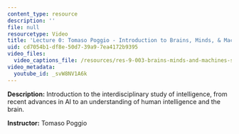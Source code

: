 ```yaml
---
content_type: resource
description: ''
file: null
resourcetype: Video
title: 'Lecture 0: Tomaso Poggio - Introduction to Brains, Minds, & Machines'
uid: cd7054b1-df8e-50d7-39a9-7ea4172b9395
video_files:
  video_captions_file: /resources/res-9-003-brains-minds-and-machines-summer-course-summer-2015/introduction/lecture-0-tomaso-poggio-introduction-to-brains-minds-machines/svW8NV1A6k.vtt
video_metadata:
  youtube_id: _svW8NV1A6k
---
```


**Description:** Introduction to the interdisciplinary study of intelligence, from recent advances in AI to an understanding of human intelligence and the brain.

**Instructor:** Tomaso Poggio